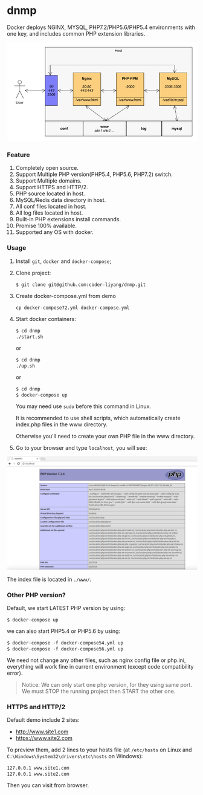 # dnmp
Docker deploys NGINX, MYSQL, PHP7.2/PHP5.6/PHP5.4 environments with one key, and includes common PHP extension libraries.

![Demo Image](./dnmp.png)

### Feature
1. Completely open source.
2. Support Multiple PHP version(PHP5.4, PHP5.6, PHP7.2) switch.
3. Support Multiple domains.
4. Support HTTPS and HTTP/2.
5. PHP source located in host.
6. MySQL/Redis data directory in host.
7. All conf files located in host.
8. All log files located in host.
9. Built-in PHP extensions install commands.
10. Promise 100% available.
11. Supported any OS with docker.

### Usage
1. Install `git`, `docker` and `docker-compose`;
2. Clone project:
    ```
    $ git clone git@github.com:coder-liyang/dnmp.git
    ```
3. Create docker-compose.yml from demo
    ```
    cp docker-compose72.yml docker-compose.yml
    ```
4. Start docker containers:
    ```
    $ cd dnmp
    ./start.sh
    ```
    or
    ```
    $ cd dnmp
    ./up.sh
    ```
    or
    ```
    $ cd dnmp
    $ docker-compose up
    ```
    You may need use `sudo` before this command in Linux.
    
    It is recommended to use shell scripts, which automatically create index.php files in the www directory.
    
    Otherwise you'll need to create your own PHP file in the www directory.
    
5. Go to your browser and type `localhost`, you will see:

![Demo Image](./snapshot.png)

The index file is located in `./www/`.

### Other PHP version?
Default, we start LATEST PHP version by using:
```
$ docker-compose up
```
we can also start PHP5.4 or PHP5.6 by using:
```
$ docker-compose -f docker-compose54.yml up
$ docker-compose -f docker-compose56.yml up
```
We need not change any other files, such as nginx config file or php.ini, everything will work fine in current environment (except code compatibility error).

> Notice: We can only start one php version, for they using same port. We must STOP the running project then START the other one.

### HTTPS and HTTP/2
Default demo include 2 sites:
* http://www.site1.com
* https://www.site2.com

To preview them, add 2 lines to your hosts file (at `/etc/hosts` on Linux and `C:\Windows\System32\drivers\etc\hosts` on Windows):
```
127.0.0.1 www.site1.com
127.0.0.1 www.site2.com
```
Then you can visit from browser.
